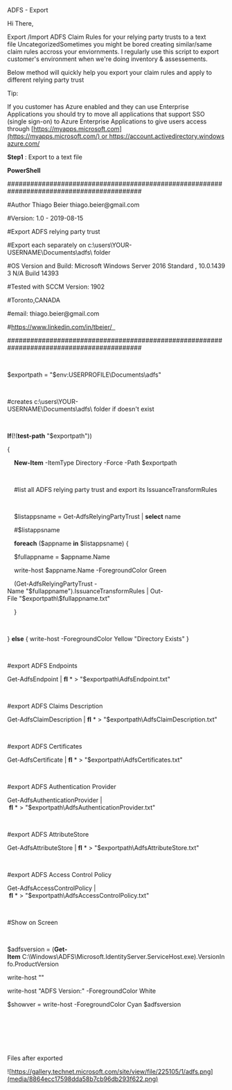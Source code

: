 ADFS - Export

Hi There,

Export /Import ADFS Claim Rules for your relying party trusts to a text
file UncategorizedSometimes you might be bored creating similar/same claim rules
accross your enviornments. I regularly use this script to export customer's
environment when we're doing inventory & assessements.

Below method will quickly help you export your claim rules and apply to
different relying party trust

Tip:

If you customer has Azure enabled and they can use Enterprise Applications you
should try to move all applications that support SSO (single sign-on) to Azure
Enterprise Applications to give users access
through [https://myapps.microsoft.com](https://myapps.microsoft.com/) or <https://account.activedirectory.windowsazure.com/>

**Step1** : Export to a text file 

**PowerShell**

\#\#\#\#\#\#\#\#\#\#\#\#\#\#\#\#\#\#\#\#\#\#\#\#\#\#\#\#\#\#\#\#\#\#\#\#\#\#\#\#\#\#\#\#\#\#\#\#\#\#\#\#\#\#\#\#\#\#\#\#\#\#\#\#\#\#\#\#\#\#\#\#\#\#\#\#\#\#\#\#\#\#\#\#\#\#\#\#\#\#\#    

\#Author Thiago Beier thiago.beier\@gmail.com    

\#Version: 1.0 - 2019-08-15   

\#Export ADFS relying party trust 

\#Export each separately on c:\\users\\YOUR-USERNAME\\Documents\\adfs\\ folder  

\#OS Version and Build: Microsoft Windows Server 2016 Standard , 10.0.14393 N/A Build 14393 

\#Tested with SCCM Version: 1902  

\#Toronto,CANADA    

\#email: thiago.beier\@gmail.com  

\#https://www.linkedin.com/in/tbeier/  

\#\#\#\#\#\#\#\#\#\#\#\#\#\#\#\#\#\#\#\#\#\#\#\#\#\#\#\#\#\#\#\#\#\#\#\#\#\#\#\#\#\#\#\#\#\#\#\#\#\#\#\#\#\#\#\#\#\#\#\#\#\#\#\#\#\#\#\#\#\#\#\#\#\#\#\#\#\#\#\#\#\#\#\#\#\#\#\#\#\#\# 

 

\$exportpath = "\$env:USERPROFILE\\Documents\\adfs" 

 

\#creates c:\\users\\YOUR-USERNAME\\Documents\\adfs\\ folder if doesn't exist 

 

**If**(!(**test-path** "\$exportpath")) 

{ 

    **New-Item** -ItemType Directory -Force -Path \$exportpath 

 

    \#list all ADFS relying party trust and export its IssuanceTransformRules 

 

    \$listappsname = Get-AdfsRelyingPartyTrust \| **select** name 

    \#\$listappsname 

    **foreach** (\$appname **in** \$listappsname) { 

    \$fullappname = \$appname.Name 

    write-host \$appname.Name -ForegroundColor Green 

    (Get-AdfsRelyingPartyTrust -Name "\$fullappname").IssuanceTransformRules \| Out-File "\$exportpath\\\$fullappname.txt" 

    } 

 

} **else** { write-host -ForegroundColor Yellow "Directory Exists" } 

 

\#export ADFS Endpoints 

Get-AdfsEndpoint \| **fl** \* \> "\$exportpath\\AdfsEndpoint.txt" 

 

\#export ADFS Claims Description 

Get-AdfsClaimDescription \| **fl** \* \> "\$exportpath\\AdfsClaimDescription.txt" 

 

\#export ADFS Certificates 

Get-AdfsCertificate \| **fl** \* \> "\$exportpath\\AdfsCertificates.txt" 

 

\#export ADFS Authentication Provider 

Get-AdfsAuthenticationProvider \| **fl** \* \> "\$exportpath\\AdfsAuthenticationProvider.txt" 

 

\#export ADFS AttributeStore 

Get-AdfsAttributeStore \| **fl** \* \> "\$exportpath\\AdfsAttributeStore.txt" 

 

\#export ADFS Access Control Policy 

Get-AdfsAccessControlPolicy \| **fl** \* \> "\$exportpath\\AdfsAccessControlPolicy.txt" 

 

\#Show on Screen 

 

\$adfsversion = (**Get-Item** C:\\Windows\\ADFS\\Microsoft.IdentityServer.ServiceHost.exe).VersionInfo.ProductVersion  

write-host "" 

write-host "ADFS Version:" -ForegroundColor White  

\$showver = write-host -ForegroundColor Cyan \$adfsversion 

 

 

 

Files after exported

![https://gallery.technet.microsoft.com/site/view/file/225105/1/adfs.png](media/8864ecc17598dda58b7cb96db293f622.png)
